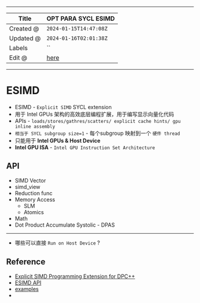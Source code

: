 -----

| Title     | OPT PARA SYCL ESIMD                                  |
| --------- | ---------------------------------------------------- |
| Created @ | `2024-01-15T14:47:08Z`                               |
| Updated @ | `2024-01-16T02:01:38Z`                               |
| Labels    | \`\`                                                 |
| Edit @    | [here](https://github.com/junxnone/xwiki/issues/300) |

-----

# ESIMD

  - ESIMD - `Explicit SIMD` SYCL extension
  - 用于 Intel GPUs 架构的高效底层编程扩展，用于编写显示向量化代码
  - APIs - `loads/stores/gathres/scatters/ explicit cache hints/ gpu
    inline assembly`
  - `相当于 SYCL subgroup size=1` - 每个subgroup 映射到一个 `硬件 thread`
  - 只能用于 **Intel GPUs & Host Device**
  - **Intel GPU ISA** - `Intel GPU Instruction Set Architecture`

## API

  - SIMD Vector
  - simd\_view
  - Reduction func
  - Memory Access
      - SLM
      - Atomics
  - Math
  - Dot Product Accumulate Systolic - DPAS

-----

  - 哪些可以直接 `Run on Host Device` ?

## Reference

  - [Explicit SIMD Programming Extension for
    DPC++](https://github.com/intel/llvm/blob/sycl/sycl/doc/extensions/supported/sycl_ext_intel_esimd/sycl_ext_intel_esimd.md)
  - [ESIMD
    API](https://intel.github.io/llvm-docs/doxygen/group__sycl__esimd.html)
  - [examples](https://github.com/intel/llvm/blob/sycl/sycl/doc/extensions/supported/sycl_ext_intel_esimd/examples/README.md)
  -
